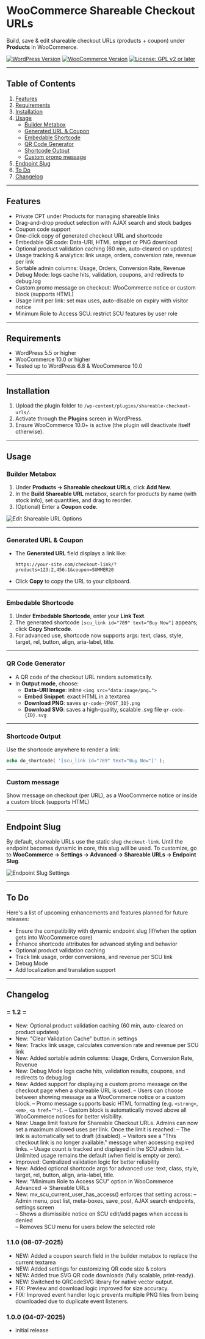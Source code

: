 # WooCommerce Shareable Checkout URLs

Build, save & edit shareable checkout URLs (products + coupon) under **Products** in WooCommerce.

[![WordPress Version](https://img.shields.io/badge/Requires%20WP-5.5%2B-blue)]()
[![WooCommerce Version](https://img.shields.io/badge/Requires%20WC-10.0%2B-blue)]()
[![License: GPL v2 or later](https://img.shields.io/badge/License-GPLv2%2B-green)]()

---

## Table of Contents

1. [Features](#features)  
2. [Requirements](#requirements)  
3. [Installation](#installation)  
4. [Usage](#usage)  
   - [Builder Metabox](#builder-metabox)  
   - [Generated URL & Coupon](#generated-url--coupon)  
   - [Embedable Shortcode](#embedable-shortcode)  
   - [QR Code Generator](#qr-code-generator)  
   - [Shortcode Output](#shortcode-output)
   - [Custom promo message](#custom-message)
5. [Endpoint Slug](#endpoint-slug)
6.  [To Do](#to-do)
7.  [Changelog](#changelog)

---

## Features

- Private CPT under Products for managing shareable links
- Drag-and-drop product selection with AJAX search and stock badges
- Coupon code support
- One-click copy of generated checkout URL and shortcode
- Embedable QR code: Data-URI, HTML snippet or PNG download
- Optional product validation caching (60 min, auto-cleared on updates)
- Usage tracking & analytics: link usage, orders, conversion rate, revenue per link
- Sortable admin columns: Usage, Orders, Conversion Rate, Revenue
- Debug Mode: logs cache hits, validation, coupons, and redirects to debug.log
- Custom promo message on checkout: WooCommerce notice or custom block (supports HTML)
- Usage limit per link: set max uses, auto-disable on expiry with visitor notice
- Minimum Role to Access SCU: restrict SCU features by user role



---

## Requirements

- WordPress 5.5 or higher  
- WooCommerce 10.0 or higher  
- Tested up to WordPress 6.8 & WooCommerce 10.0  

---

## Installation

1. Upload the plugin folder to `/wp-content/plugins/shareable-checkout-urls/`.  
2. Activate through the **Plugins** screen in WordPress.  
3. Ensure WooCommerce 10.0+ is active (the plugin will deactivate itself otherwise).  

---

## Usage

### Builder Metabox

1. Under **Products → Shareable checkout URLs**, click **Add New**.  
2. In the **Build Shareable URL** metabox, search for products by name (with stock info), set quantities, and drag to reorder.  
3. (Optional) Enter a **Coupon code**.

![Edit Shareable URL Options](https://play.media-x.hr/wp-content/uploads/2025/07/share01.jpg)


---

### Generated URL & Coupon

- The **Generated URL** field displays a link like:  
  ```
  https://your-site.com/checkout-link/?products=123:2,456:1&coupon=SUMMER20
  ```
- Click **Copy** to copy the URL to your clipboard.  

---

### Embedable Shortcode

1. Under **Embedable Shortcode**, enter your **Link Text**.  
2. The generated shortcode `[scu_link id="789" text="Buy Now"]` appears; click **Copy Shortcode**.
3. For advanced use, shortcode now supports args: text, class, style, target, rel, button, align, aria-label, title.  

---

### QR Code Generator

- A QR code of the checkout URL renders automatically.  
- In **Output mode**, choose:
  - **Data-URI Image**: inline `<img src="data:image/png…">`  
  - **Embed Snippet**: exact HTML in a textarea  
  - **Download PNG**: saves `qr-code-{POST_ID}.png`
  - **Download SVG**: saves a high-quality, scalable .svg file `qr-code-{ID}.svg`  

---

### Shortcode Output

Use the shortcode anywhere to render a link:
```php
echo do_shortcode( '[scu_link id="789" text="Buy Now"]' );
```

---

### Custom message

Show message on checkout (per URL), as a WooCommerce notice or inside a custom block (supports HTML)

---

## Endpoint Slug

By default, shareable URLs use the static slug `checkout-link`.  Until the endpoint becomes dynamic in core, this slug will be used.
To customize, go to **WooCommerce → Settings → Advanced → Shareable URLs → Endpoint Slug**.

![Endpoint Slug Settings](https://media-x.hr/wp-content/uploads/2025/07/Edit-Shareable-URL-endpoint.jpg)

---

## To Do

Here's a list of upcoming enhancements and features planned for future releases:

- Ensure the compatibility with dynamic endpoint slug (If/when the option gets into WooCommerce core)
- Enhance shortcode attributes for advanced styling and behavior
- Optional product validation caching
- Track link usage, order conversions, and revenue per SCU link
- Debug Mode
- Add localization and translation support

---

## Changelog

### = 1.2 =
* New: Optional product validation caching (60 min, auto-cleared on product updates)
* New: "Clear Validation Cache" button in settings
* New: Tracks link usage, calculates conversion rate and revenue per SCU link
* New: Added sortable admin columns: Usage, Orders, Conversion Rate, Revenue
* New: Debug Mode logs cache hits, validation results, coupons, and redirects to debug.log
* New: Added support for displaying a custom promo message on the checkout page when a shareable URL is used.
  – Users can choose between showing message as a WooCommerce notice or a custom block.
  – Promo message supports basic HTML formatting (e.g. `<strong>`, `<em>`, `<a href="">`).
  – Custom block is automatically moved above all WooCommerce notices for better visibility.
* New: Usage limit feature for Shareable Checkout URLs. Admins can now set a maximum allowed uses per link. Once the limit is reached:
  – The link is automatically set to draft (disabled).
  – Visitors see a "This checkout link is no longer available." message when accessing expired links.
  – Usage count is tracked and displayed in the SCU admin list.
  – Unlimited usage remains the default (when field is empty or zero).
* Improved: Centralized validation logic for better reliability
* New: Added optional shortcode args for advanced use: text, class, style, target, rel, button, align, aria-label, title.  
* New: “Minimum Role to Access SCU” option in WooCommerce Advanced → Shareable URLs
* New: mx_scu_current_user_has_access() enforces that setting across:
  – Admin menu, post list, meta-boxes, save_post, AJAX search endpoints, settings screen  
  – Shows a dismissible notice on SCU edit/add pages when access is denied  
  – Removes SCU menu for users below the selected role



### 1.1.0 (08-07-2025)
* NEW: Added a coupon search field in the builder metabox to replace the current textarea
* NEW: Added settings for customizing QR code size & colors
* NEW: Added true SVG QR code downloads (fully scalable, print-ready).
* NEW: Switched to QRCodeSVG library for native vector output.
* FIX: Preview and download logic improved for size accuracy.
* FIX: Improved event handler logic prevents multiple PNG files from being downloaded due to duplicate event listeners.
  
### 1.0.0 (04-07-2025)
* initial release
